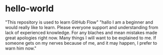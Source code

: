 # hello-world
"This repository is used to learn GitHub Flow"
"hallo I am a beginner and would really like to learn. Please everyone support and understanding from lack of experienced knowledge. For any blaches and mean mistakes made great apologies right now. Many things I will want to be explained to me. If someone gets on my nerves because of me, and it may happen, I prefer to warn him now."
